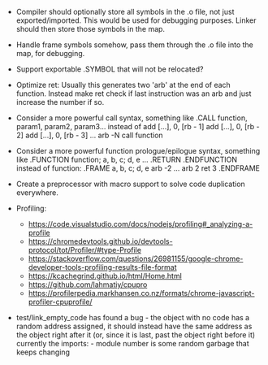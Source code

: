 - Compiler should optionally store all symbols in the .o file, not just exported/imported.
  This would be used for debugging purposes. Linker should then store those symbols in the map.
- Handle frame symbols somehow, pass them through the .o file into the map, for debugging.

- Support exportable .SYMBOL that will not be relocated?

- Optimize ret: Usually this generates two 'arb' at the end of each function.
  Instead make ret check if last instruction was an arb and just increase the number if so.

- Consider a more powerful call syntax, something like
    .CALL function, param1, param2, param3...
  instead of
    add [...], 0, [rb - 1]
    add [...], 0, [rb - 2]
    add [...], 0, [rb - 3]
    ...
    arb -N
    call function

- Consider a more powerful function prologue/epilogue syntax, something like
    .FUNCTION function; a, b, c; d, e
      ...
      .RETURN
    .ENDFUNCTION
  instead of
    function:
    .FRAME a, b, c; d, e
      arb -2
      ...
      arb 2
      ret 3
    .ENDFRAME

- Create a preprocessor with macro support to solve code duplication everywhere.

- Profiling:
  - https://code.visualstudio.com/docs/nodejs/profiling#_analyzing-a-profile
  - https://chromedevtools.github.io/devtools-protocol/tot/Profiler/#type-Profile
  - https://stackoverflow.com/questions/26981155/google-chrome-developer-tools-profiling-results-file-format
  - https://kcachegrind.github.io/html/Home.html
  - https://github.com/lahmatiy/cpupro
  - https://profilerpedia.markhansen.co.nz/formats/chrome-javascript-profiler-cpuprofile/

- test/link_empty_code has found a bug - the object with no code has a random address assigned,
  it should instead have the same address as the object right after it (or, since it is last,
  past the object right before it)
  currently the imports: - module number is some random garbage that keeps changing
